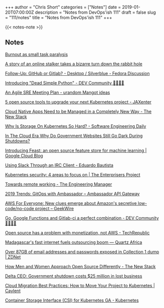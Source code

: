 +++
author = "Chris Short"
categories = ["Notes"]
date = 2019-01-20T07:00:00Z
description = "Notes from DevOps'ish 111"
draft = false
slug = "111/notes"
title = "Notes from DevOps'ish 111"
+++

{{< notes-note >}}

## Notes

[Burnout as small task paralysis](https://funnelfiasco.com/blog/2019/01/14/burnout-as-small-task-paralysis/)

[A story of an online stalker takes a bizarre turn down the rabbit hole](https://mashable.com/article/chloe-condon-tee-medlin-twitter-harassment-tech/#BIbEGt4fPZqw)

[Follow-Up: GitHub or Gitlab? - Desktop / Silverblue - Fedora Discussion](https://discussion.fedoraproject.org/t/follow-up-github-or-gitlab/933)

[Introducing "Dead Simple Python" - DEV Community 👩‍💻👨‍💻](https://dev.to/codemouse92/introducing-dead-simple-python-563o)

[An Agile SRE Meeting Plan - urandom Mangot ideas](https://tech.mangot.com/blog/2019/01/09/an-agile-sre-meeting-plan/)

[5 open source tools to upgrade your next Kubernetes project - JAXenter](https://jaxenter.com/5-kubernetes-open-source-tools-154333.html)

[Cloud Native Apps Need to be Managed in a Completely New Way - The New Stack](https://thenewstack.io/cloud-native-apps-need-to-be-managed-in-a-completely-new-way/)

[Why Is Storage On Kubernetes So Hard? - Software Engineering Daily](https://softwareengineeringdaily.com/2019/01/11/why-is-storage-on-kubernetes-is-so-hard/)

[In The Cloud Era Why Do Government Websites Still Go Dark During Shutdowns?](https://www.forbes.com/sites/kalevleetaru/2019/01/13/in-the-cloud-era-why-do-government-websites-still-go-dark-during-shutdowns/#433400eb2d71)

[Introducing Feast: an open source feature store for machine learning | Google Cloud Blog](https://cloud.google.com/blog/products/ai-machine-learning/introducing-feast-an-open-source-feature-store-for-machine-learning)

[Using Slack Through an IRC Client - Eduardo Bautista](https://www.eduardobautista.com/slack-through-irc/)

[Kubernetes security: 4 areas to focus on | The Enterprisers Project](https://enterprisersproject.com/article/2019/1/kubernetes-security-4-areas-focus)

[Towards remote working - The Engineering Manager](http://theengineeringmanager.com/growth/towards-remote-working/)

[2019 Trends: GitOps with Ambassador – Ambassador API Gateway](https://blog.getambassador.io/2019-trends-gitops-with-ambassador-cc823308a1d3)

[AWS For Everyone: New clues emerge about Amazon's secretive low-code/no-code project – GeekWire](https://www.geekwire.com/2019/aws-everyone-new-clues-emerge-amazons-secretive-low-code-no-code-project/)

[Go, Google Functions and Gitlab-ci a perfect combination - DEV Community 👩‍💻👨‍💻](https://dev.to/renatosuero/go-google-functions-and-gitlab-ci-a-perfect-combination-4lao)

[Open source has a problem with monetization, not AWS - TechRepublic](https://www.techrepublic.com/article/open-source-has-a-problem-with-monetization-not-aws/)

[Madagascar's fast internet fuels outsourcing boom — Quartz Africa](https://qz.com/africa/1519409/madagascars-fast-internet-fuels-outsourcing-boom/)

[Over 87GB of email addresses and passwords exposed in Collection 1 dump | ZDNet](https://www.zdnet.com/article/over-87gb-of-email-address-and-passwords-exposed-in-collection-1-dump/)

[How Men and Women Approach Open Source Differently - The New Stack](https://thenewstack.io/how-men-and-women-approach-open-source-differently/)

[Delta CEO: Government shutdown costs $25 million in lost business](https://www.usatoday.com/story/travel/flights/2019/01/15/delta-ceo-government-shutdown-costs-25-million-lost-business/2576031002/)

[Cloud Migration Best Practices: How to Move Your Project to Kubernetes | Caylent](https://caylent.com/cloud-migration-best-practices/)

[Container Storage Interface (CSI) for Kubernetes GA - Kubernetes](https://kubernetes.io/blog/2019/01/15/container-storage-interface-ga/)
